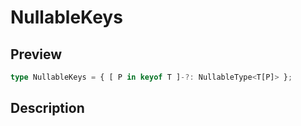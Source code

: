 
      
# NullableKeys

<div class="api-docs__section" data-reactroot="">

## Preview

</div><div class="api-docs__preview type single" data-reactroot="">

```ts
type NullableKeys = { [ P in keyof T ]-?: NullableType<T[P]> };
```

</div><div class="api-docs__section" data-reactroot="">

## Description

</div><div class="api-docs__description" data-reactroot=""><span class="api-docs__do-not-parse">



</span></div>